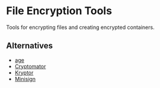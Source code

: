 # File Encryption Tools

Tools for encrypting files and creating encrypted containers.

## Alternatives

- [age](https://github.com/FiloSottile/age)
- [Cryptomator](https://cryptomator.org/)
- [Kryptor](https://www.kryptor.co.uk/)
- [Minisign](https://jedisct1.github.io/minisign/)
